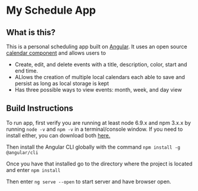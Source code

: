 # My Schedule App

## What is this?

This is a personal scheduling app built on [Angular](https://angular.io/). It uses an open source [calendar component](https://github.com/mattlewis92/angular-calendar) and allows users to
* Create, edit, and delete events with a title, description, color, start and end time.
* ALlows the creation of multiple local calendars each able to save and persist as long as local storage is kept
* Has three possible ways to view events: month, week, and day view

## Build Instructions

To run app, first verify you are running at least node 6.9.x and npm 3.x.x by running `node -v` and `npm -v` in a terminal/console window. If you need to install either, you can download both [here.](https://nodejs.org/en/download/)

Then install the Angular CLI globally with the command `npm install -g @angular/cli`

Once you have that installed go to the directory where the project is located and enter `npm install`

Then enter `ng serve --open` to start server and have browser open.

